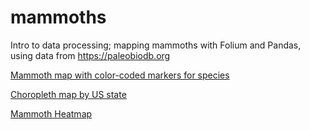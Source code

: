 # mammoths

Intro to data processing; mapping mammoths with Folium and Pandas, using data from <a href="https://paleobiodb.org">https://paleobiodb.org</a>

[Mammoth map with color-coded markers for species](https://linct.github.io/mammoths/mammoth_map.html)

[Choropleth map by US state](https://linct.github.io/mammoths/mammoth_choropleth.html)

[Mammoth Heatmap](https://linct.github.io/mammoths/mammoth_heatmap.html)
